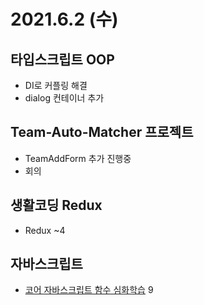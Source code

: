 # 2021.6.2 (수)

## 타입스크립트 OOP

- DI로 커플링 해결
- dialog 컨테이너 추가

## Team-Auto-Matcher 프로젝트

- TeamAddForm 추가 진행중
- 회의

## 생활코딩 Redux

- Redux ~4

## 자바스크립트

- [코어 자바스크립트 함수 심화학습](https://ko.javascript.info/object-basics) 9

